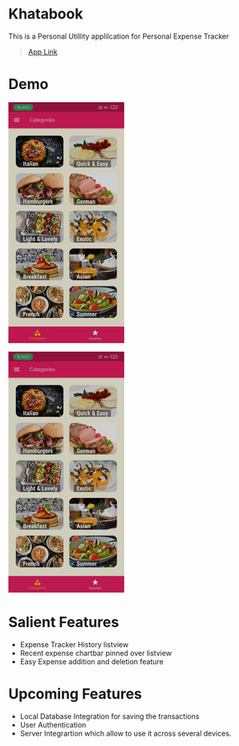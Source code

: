 # Khatabook

This is a Personal Utillity applilcation for Personal Expense Tracker


> [App Link](https://drive.google.com/file/d/1_DH9xLzMti7k7f9U2vJ2quw1xgplwF_E/view?usp=sharing)

# Demo
![Demo](https://github.com/in-00/Restaurant-menu/blob/master/E-menu1.gif)

![Demo](https://github.com/in-00/Restaurant-menu/blob/master/E-menu2.gif)

# Salient Features
  * Expense Tracker History listview
  * Recent expense chartbar pinned over listview
  * Easy Expense addition and deletion feature
  
  
# Upcoming Features
 * Local Database Integration for saving the transactions
 * User Authentication 
 * Server Integrartion which allow to use it across several devices.
